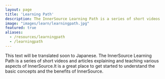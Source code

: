 ```yaml
---
layout: page
title: 'Learning Path'
description: The InnerSource Learning Path is a series of short videos and articles explaining and teaching various aspects of InnerSource. It is a great place to get started to understand the basic concepts and the benefits of InnerSource.
image: "images/learn/learningpath.jpg"
featured: true
aliases:
  - /resources/learningpath
  - /learningpath
---
```


This text will be translated soon to Japanese. The InnerSource Learning Path is a series of short videos and articles explaining and teaching various aspects of InnerSource.It is a great place to get started to understand the basic concepts and the benefits of InnerSource.